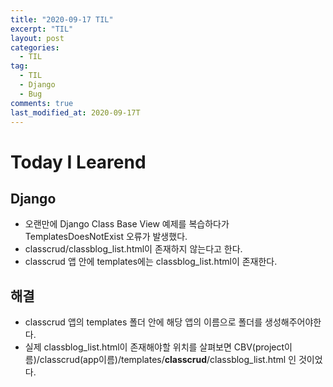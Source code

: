 ```yaml
---
title: "2020-09-17 TIL"
excerpt: "TIL"
layout: post
categories:
  - TIL
tag:
  - TIL
  - Django
  - Bug
comments: true
last_modified_at: 2020-09-17T
---
```


# Today I Learend

## Django

- 오랜만에 Django Class Base View 예제를 복습하다가 TemplatesDoesNotExist 오류가 발생했다.
- classcrud/classblog_list.html이 존재하지 않는다고 한다.
- classcrud 앱 안에 templates에는 classblog_list.html이 존재한다.

## 해결

- classcrud 앱의 templates 폴더 안에 해당 앱의 이름으로 폴더를 생성해주어야한다.
- 실제 classblog_list.html이 존재해야할 위치를 살펴보면 CBV(project이름)/classcrud(app이름)/templates/**classcrud**/classblog_list.html 인 것이었다.
